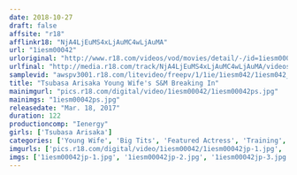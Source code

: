 ```yaml
---
date: 2018-10-27
draft: false
affsite: "r18"
afflinkr18: "NjA4LjEuMS4xLjAuMC4wLjAuMA"
url: "1iesm00042"
urloriginal: "http://www.r18.com/videos/vod/movies/detail/-/id=1iesm00042"
urlfinal: "http://media.r18.com/track/NjA4LjEuMS4xLjAuMC4wLjAuMA/videos/vod/movies/detail/-/id=1iesm00042"
samplevid: "awspv3001.r18.com/litevideo/freepv/1/1ie/1iesm042/1iesm042_dmb_w.mp4"
title: "Tsubasa Arisaka Young Wife's S&M Breaking In"
mainimgurl: "pics.r18.com/digital/video/1iesm00042/1iesm00042ps.jpg"
mainimgs: "1iesm00042ps.jpg"
releasedate: "Mar. 18, 2017"
duration: 122
productioncomp: "Ienergy"
girls: ['Tsubasa Arisaka']
categories: ['Young Wife', 'Big Tits', 'Featured Actress', 'Training', 'Cosplay', 'Bondage', 'Hi-Def']
imgurls: ['pics.r18.com/digital/video/1iesm00042/1iesm00042jp-1.jpg', 'pics.r18.com/digital/video/1iesm00042/1iesm00042jp-2.jpg', 'pics.r18.com/digital/video/1iesm00042/1iesm00042jp-3.jpg', 'pics.r18.com/digital/video/1iesm00042/1iesm00042jp-4.jpg', 'pics.r18.com/digital/video/1iesm00042/1iesm00042jp-5.jpg', 'pics.r18.com/digital/video/1iesm00042/1iesm00042jp-6.jpg', 'pics.r18.com/digital/video/1iesm00042/1iesm00042jp-7.jpg', 'pics.r18.com/digital/video/1iesm00042/1iesm00042jp-8.jpg', 'pics.r18.com/digital/video/1iesm00042/1iesm00042jp-9.jpg', 'pics.r18.com/digital/video/1iesm00042/1iesm00042jp-10.jpg', 'pics.r18.com/digital/video/1iesm00042/1iesm00042jp-11.jpg', 'pics.r18.com/digital/video/1iesm00042/1iesm00042jp-12.jpg', 'pics.r18.com/digital/video/1iesm00042/1iesm00042jp-13.jpg', 'pics.r18.com/digital/video/1iesm00042/1iesm00042jp-14.jpg', 'pics.r18.com/digital/video/1iesm00042/1iesm00042jp-15.jpg', 'pics.r18.com/digital/video/1iesm00042/1iesm00042jp-16.jpg', 'pics.r18.com/digital/video/1iesm00042/1iesm00042jp-17.jpg', 'pics.r18.com/digital/video/1iesm00042/1iesm00042jp-18.jpg', 'pics.r18.com/digital/video/1iesm00042/1iesm00042jp-19.jpg', 'pics.r18.com/digital/video/1iesm00042/1iesm00042jp-20.jpg']
imgs: ['1iesm00042jp-1.jpg', '1iesm00042jp-2.jpg', '1iesm00042jp-3.jpg', '1iesm00042jp-4.jpg', '1iesm00042jp-5.jpg', '1iesm00042jp-6.jpg', '1iesm00042jp-7.jpg', '1iesm00042jp-8.jpg', '1iesm00042jp-9.jpg', '1iesm00042jp-10.jpg', '1iesm00042jp-11.jpg', '1iesm00042jp-12.jpg', '1iesm00042jp-13.jpg', '1iesm00042jp-14.jpg', '1iesm00042jp-15.jpg', '1iesm00042jp-16.jpg', '1iesm00042jp-17.jpg', '1iesm00042jp-18.jpg', '1iesm00042jp-19.jpg', '1iesm00042jp-20.jpg']
---
```

